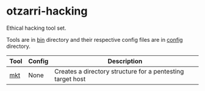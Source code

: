 # otzarri-hacking

Ethical hacking tool set.

Tools are in [bin](bin) directory and their respective config files are in [config](config) directory.

| Tool                            | Config    | Description                                                |
| ------------------------------- | --------- | ---------------------------------------------------------- |
| [mkt](bin/mkt)                  | None      | Creates a directory structure for a pentesting target host |
